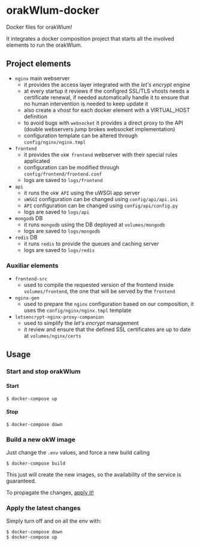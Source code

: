 # orakWlum-docker
Docker files for orakWlum!

It integrates a docker composition project that starts all the involved elements to run the orakWlum.

## Project elements

- `nginx` main webserver
  - it provides the access layer integrated with the _let's encrypt_ engine
  - at every startup it reviews if the configred SSL/TLS vhosts needs a certificate renewal, if needed automatically handle it to ensure that no human intervention is needed to keep update it
  - also create a vhost for each docker element with a VIRTUAL_HOST definition
  - to avoid bugs with `websocket` it provides a direct proxy to the API (double webservers jump brokes websocket implementation)
  - configuration template can be altered through `config/nginx/nginx.tmpl`
- `frontend`
  - it provides the `okW frontend` webserver with their special rules applicated
  - configuration can be modified through `config/frontend/frontend.conf`
  - logs are saved to `logs/frontend`
- `api`
  - it runs the `okW API` using the uWSGI app server
  - `uWSGI` configuration can be changed using `config/api/api.ini`
  - `API` configuration can be changed using `config/api/config.py`
  - logs are saved to `logs/api`
- `mongodb` DB
  - it runs `mongodb` using the DB deployed at `volumes/mongodb`
  - logs are saved to `logs/mongodb`
- `redis` DB
  - it runs `redis` to provide the queues and caching server
  - logs are saved to `logs/redis`


### Auxiliar elements

- `frontend-src`
  - used to compile the requested version of the frontend inside `volumes/frontend`, the one that will be served by the `frontend`
- `nginx-gen`
  - used to prepare the `nginx` configuration based on our composition, it uses the `config/nginx/nginx.tmpl` template
- `letsencrypt-nginx-proxy-companion`
  - used to simplify the _let's encrypt_ management
  - it review and ensure that the defined SSL certificates are up to date at `volumes/nginx/certs`


## Usage 

### Start and stop orakWlum

#### Start
```
$ docker-compose up
```
#### Stop
```
$ docker-compose down
```


### Build a new okW image

Just change the `.env` values, and force a new build calling

```
$ docker-compose build
``` 

This just will create the new images, so the availability of the service is guaranteed.

To propagate the changes, [apply it!](#apply-the-latest-changes)


### Apply the latest changes

Simply turn off and on all the env with:

```
$ docker-compose down
$ docker-compose up
``` 

